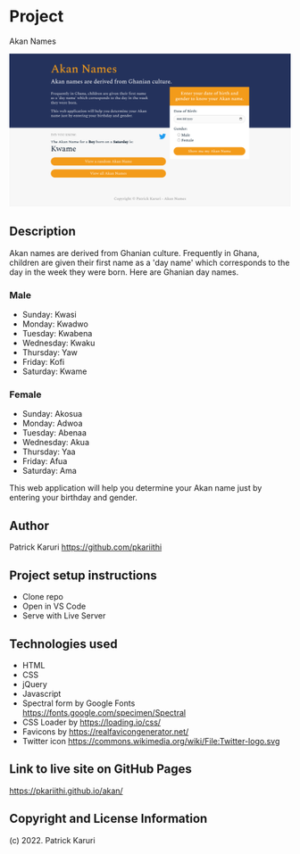 # Project
Akan Names

![Akan Names Screenshot](https://github.com/pkariithi/akan/blob/master/assets/images/screenshot.png?v=3)

## Description
Akan names are derived from Ghanian culture. Frequently in Ghana, children are given their first name as a 'day name' which corresponds to the day in the week they were born. Here are Ghanian day names.

### Male
- Sunday: Kwasi
- Monday: Kwadwo
- Tuesday: Kwabena
- Wednesday: Kwaku
- Thursday:  Yaw
- Friday: Kofi
- Saturday: Kwame

### Female
- Sunday: Akosua
- Monday: Adwoa
- Tuesday: Abenaa
- Wednesday: Akua
- Thursday:  Yaa
- Friday: Afua
- Saturday: Ama

This web application will help you determine your Akan name just by entering your birthday and gender.

## Author
Patrick Karuri https://github.com/pkariithi

## Project setup instructions
- Clone repo
- Open in VS Code
- Serve with Live Server

## Technologies used
- HTML
- CSS
- jQuery
- Javascript
- Spectral form by Google Fonts https://fonts.google.com/specimen/Spectral
- CSS Loader by https://loading.io/css/
- Favicons by https://realfavicongenerator.net/
- Twitter icon https://commons.wikimedia.org/wiki/File:Twitter-logo.svg

## Link to live site on GitHub Pages
https://pkariithi.github.io/akan/

## Copyright and License Information
(c) 2022. Patrick Karuri
